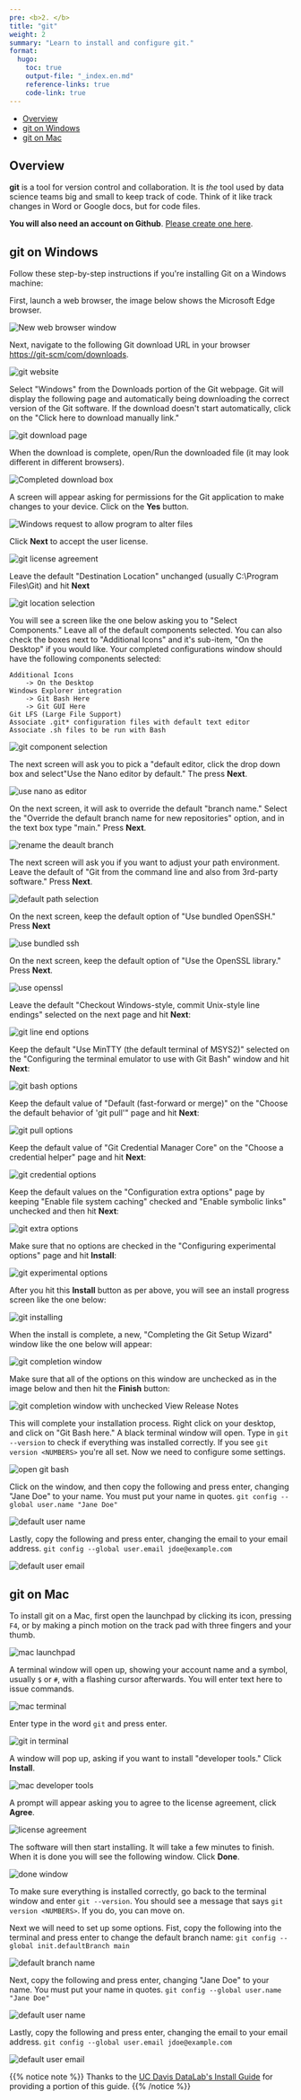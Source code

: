 ```yaml
---
pre: <b>2. </b>
title: "git"
weight: 2
summary: "Learn to install and configure git."
format:
  hugo:
    toc: true
    output-file: "_index.en.md"
    reference-links: true
    code-link: true
---
```


-   [Overview]
-   [git on Windows]
-   [git on Mac]

## Overview

**git** is a tool for version control and collaboration. It is *the* tool used by data science teams big and small to keep track of code. Think of it like track changes in Word or Google docs, but for code files.

**You will also need an account on Github**. [Please create one here].

## git on Windows

Follow these step-by-step instructions if you're installing Git on a Windows machine:

First, launch a web browser, the image below shows the Microsoft Edge browser.

![][1]

Next, navigate to the following Git download URL in your browser [https://git-scm/com/downloads].

![][2]

Select "Windows" from the Downloads portion of the Git webpage. Git will display the following page and automatically being downloading the correct version of the Git software. If the download doesn't start automatically, click on the "Click here to download manually link."

![][3]

When the download is complete, open/Run the downloaded file (it may look different in different browsers).

![][4]

A screen will appear asking for permissions for the Git application to make changes to your device. Click on the **Yes** button.

![][5]

Click **Next** to accept the user license.

![][6]

Leave the default "Destination Location" unchanged (usually C:\Program Files\Git) and hit **Next**

![][7]

You will see a screen like the one below asking you to "Select Components." Leave all of the default components selected. You can also check the boxes next to "Additional Icons" and it's sub-item, "On the Desktop" if you would like. Your completed configurations window should have the following components selected:

    Additional Icons 
        -> On the Desktop
    Windows Explorer integration
        -> Git Bash Here
        -> Git GUI Here
    Git LFS (Large File Support)
    Associate .git* configuration files with default text editor
    Associate .sh files to be run with Bash

![][8]

The next screen will ask you to pick a "default editor, click the drop down box and select"Use the Nano editor by default." The press **Next**.

![][9]

On the next screen, it will ask to override the default "branch name." Select the "Override the default branch name for new repositories" option, and in the text box type "main." Press **Next**.

![][10]

The next screen will ask you if you want to adjust your path environment. Leave the default of "Git from the command line and also from 3rd-party software." Press **Next**.

![][11]

On the next screen, keep the default option of "Use bundled OpenSSH." Press **Next**

![][12]

On the next screen, keep the default option of "Use the OpenSSL library." Press **Next**.

![][13]

Leave the default "Checkout Windows-style, commit Unix-style line endings" selected on the next page and hit **Next**:

![][14]

Keep the default "Use MinTTY (the default terminal of MSYS2)" selected on the "Configuring the terminal emulator to use with Git Bash" window and hit **Next**:

![][15]

Keep the default value of "Default (fast-forward or merge)" on the "Choose the default behavior of 'git pull'" page and hit **Next**:

![][16]

Keep the default value of "Git Credential Manager Core" on the "Choose a credential helper" page and hit **Next**:

![][17]

Keep the default values on the "Configuration extra options" page by keeping "Enable file system caching" checked and "Enable symbolic links" unchecked and then hit **Next**:

![][18]

Make sure that no options are checked in the "Configuring experimental options" page and hit **Install**:

![][19]

After you hit this **Install** button as per above, you will see an install progress screen like the one below:

![][20]

When the install is complete, a new, "Completing the Git Setup Wizard" window like the one below will appear:

![][21]

Make sure that all of the options on this window are unchecked as in the image below and then hit the **Finish** button:

![][22]

This will complete your installation process. Right click on your desktop, and click on "Git Bash here." A black terminal window will open. Type in `git --version` to check if everything was installed correctly. If you see `git version <NUMBERS>` you're all set. Now we need to configure some settings.

![][23]

Click on the window, and then copy the following and press enter, changing "Jane Doe" to your name. You must put your name in quotes. `git config --global user.name "Jane Doe"`

![][24]

Lastly, copy the following and press enter, changing the email to your email address. `git config --global user.email jdoe@example.com`

![][25]

## git on Mac

To install git on a Mac, first open the launchpad by clicking its icon, pressing `F4`, or by making a pinch motion on the track pad with three fingers and your thumb.

![][26]

A terminal window will open up, showing your account name and a symbol, usually `$` or `#`, with a flashing cursor afterwards. You will enter text here to issue commands.

![][27]

Enter type in the word `git` and press enter.

![][28]

A window will pop up, asking if you want to install "developer tools." Click **Install**.

![][29]

A prompt will appear asking you to agree to the license agreement, click **Agree**.

![][30]

The software will then start installing. It will take a few minutes to finish. When it is done you will see the following window. Click **Done**.

![][31]

To make sure everything is installed correctly, go back to the terminal window and enter `git --version`. You should see a message that says `git version <NUMBERS>`. If you do, you can move on.

Next we will need to set up some options. Fist, copy the following into the terminal and press enter to change the default branch name: `git config --global init.defaultBranch main`

![][32]

Next, copy the following and press enter, changing "Jane Doe" to your name. You must put your name in quotes. `git config --global user.name "Jane Doe"`

![][33]

Lastly, copy the following and press enter, changing the email to your email address. `git config --global user.email jdoe@example.com`

![][34]

{{% notice note %}}
Thanks to the <a href="https://datalab.ucdavis.edu/install-guide/">UC Davis DataLab's Install Guide</a> for providing a portion of this guide.
{{% /notice %}}

  [Overview]: #overview
  [git on Windows]: #git-on-windows
  [git on Mac]: #git-on-mac
  [Please create one here]: https://github.com/
  [1]: ./img/win_git_install_1_browser.jpg "New web browser window"
  [https://git-scm/com/downloads]: https://git-scm.com/downloads
  [2]: ./img/win_git_install_2_git_page.jpg "git website"
  [3]: ./img/win_git_install_3_downloading.jpg "git download page"
  [4]: ./img/win_git_install_4_run_open.jpg "Completed download box"
  [5]: ./img/win_git_install_5_allow_changes.jpg "Windows request to allow program to alter files"
  [6]: ./img/win_git_install_6_license.jpg "git license agreement"
  [7]: ./img/win_git_install_7_install_location.jpg "git location selection"
  [8]: ./img/win_git_install_9_checked_components.jpg "git component selection"
  [9]: ./img/nano.jpg "use nano as editor"
  [10]: ./img/main_branch.jpg "rename the deault branch"
  [11]: ./img/git_path.jpg "default path selection"
  [12]: ./img/ssh.jpg "use bundled ssh"
  [13]: ./img/openssl.jpg "use openssl"
  [14]: ./img/win_git_install_15_line_ending.png "git line end options"
  [15]: ./img/win_git_install_16_terminal_emulator.png "git bash options"
  [16]: ./img/win_git_install_17_git_pull.png "git pull options"
  [17]: img/win_git_install_18_credential_helper.png "git credential options"
  [18]: img/win_git_install_19_extra_options.png "git extra options"
  [19]: img/win_git_install_20_experimental_options.png "git experimental options"
  [20]: img/win_git_install_21_install_progress.png "git installing"
  [21]: img/win_git_install_22_install_complete.png "git completion window"
  [22]: img/win_git_install_23_deslect_and_finish.png "git completion window with unchecked View Release Notes"
  [23]: img/win_git_setup_1.jpg "open git bash"
  [24]: img/win_git_setup_2.jpg "default user name"
  [25]: img/win_git_setup_3.jpg "default user email"
  [26]: img/01.png "mac launchpad"
  [27]: img/02.png "mac terminal"
  [28]: img/03.png "git in terminal"
  [29]: img/04.png "mac developer tools"
  [30]: img/05.png "license agreement"
  [31]: img/06.png "done window"
  [32]: img/08.png "default branch name"
  [33]: img/09.png "default user name"
  [34]: img/10.png "default user email"
